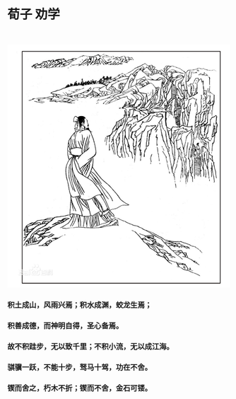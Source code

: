 # 荀子 劝学

<br>

![](amWiki/images/index.jpg)  

### 积土成山，风雨兴焉；积水成渊，蛟龙生焉；
### 积善成德，而神明自得，圣心备焉。
### 故不积跬步，无以致千里；不积小流，无以成江海。
### 骐骥一跃，不能十步，驽马十驾，功在不舍。
### 锲而舍之，朽木不折；锲而不舍，金石可镂。
